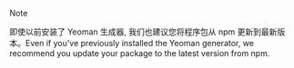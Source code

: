 > [!NOTE]
> <span data-ttu-id="94dff-101">即使以前安装了 Yeoman 生成器, 我们也建议您将程序包从 npm 更新到最新版本。</span><span class="sxs-lookup"><span data-stu-id="94dff-101">Even if you've previously installed the Yeoman generator, we recommend you update your package to the latest version from npm.</span></span>